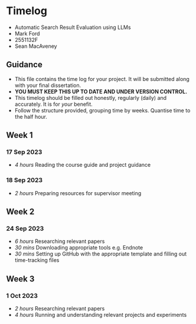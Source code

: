 # Timelog

* Automatic Search Result Evaluation using LLMs
* Mark Ford
* 2551132F
* Sean MacAveney

## Guidance

* This file contains the time log for your project. It will be submitted along with your final dissertation.
* **YOU MUST KEEP THIS UP TO DATE AND UNDER VERSION CONTROL.**
* This timelog should be filled out honestly, regularly (daily) and accurately. It is for *your* benefit.
* Follow the structure provided, grouping time by weeks.  Quantise time to the half hour.

## Week 1

### 17 Sep 2023

* *4 hours* Reading the course guide and project guidance

### 18 Sep 2023

* *2 hours* Preparing resources for supervisor meeting

## Week 2

### 24 Sep 2023

* *6 hours* Researching relevant papers
* *30 mins* Downloading appropriate tools e.g. Endnote
*  *30 mins* Setting up GitHub with the appropriate template and filling out time-tracking files
  
## Week 3

### 1 Oct 2023

* *2 hours* Researching relevant papers
* *4 hours* Running and understanding relevant projects and experiments
